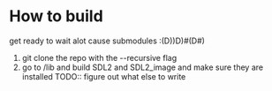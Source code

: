 # How to build
get ready to wait alot cause submodules :(D))D)#(D#)

1. git clone the repo with the --recursive flag
2. go to /lib and build SDL2 and SDL2_image and make sure they are installed
TODO:: figure out what else to write

